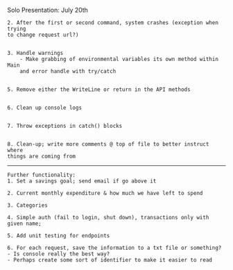 Solo Presentation: July 20th
    
    2. After the first or second command, system crashes (exception when trying
    to change request url?)

    
    3. Handle warnings 
        - Make grabbing of environmental variables its own method within Main
        and error handle with try/catch

    
    5. Remove either the WriteLine or return in the API methods


    6. Clean up console logs


    7. Throw exceptions in catch() blocks


    8. Clean-up; write more comments @ top of file to better instruct where
    things are coming from

--------------------------------------------------------------------------------

    Further functionality:
    1. Set a savings goal; send email if go above it

    2. Current monthly expenditure & how much we have left to spend

    3. Categories

    4. Simple auth (fail to login, shut down), transactions only with given name;

    5. Add unit testing for endpoints

    6. For each request, save the information to a txt file or something?
    - Is console really the best way?
    - Perhaps create some sort of identifier to make it easier to read


    